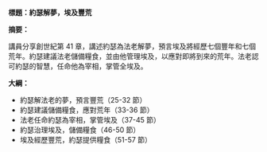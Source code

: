 **標題：約瑟解夢，埃及豐荒**

**摘要：**

講員分享創世紀第 41 章，講述約瑟為法老解夢，預言埃及將經歷七個豐年和七個荒年。約瑟建議法老儲備糧食，並由他管理埃及，以應對即將到來的荒年。法老認可約瑟的智慧，任命他為宰相，掌管全埃及。

**大綱：**

* 約瑟解法老的夢，預言豐荒（25-32 節）
* 約瑟建議儲備糧食，應對荒年（33-36 節）
* 法老任命約瑟為宰相，掌管埃及（37-45 節）
* 約瑟治理埃及，儲備糧食（46-50 節）
* 埃及經歷豐荒，約瑟提供糧食（51-57 節）